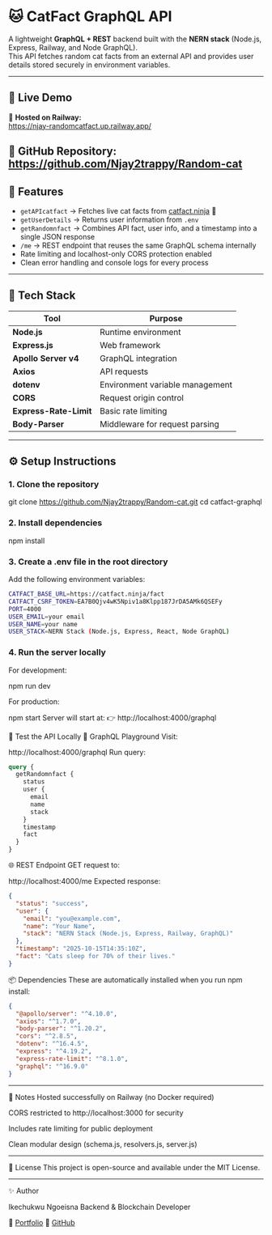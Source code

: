 # 🐱 CatFact GraphQL API

A lightweight **GraphQL + REST** backend built with the **NERN stack** (Node.js, Express, Railway, and Node GraphQL).  
This API fetches random cat facts from an external API and provides user details stored securely in environment variables.

---

## 🚀 Live Demo

🔗 **Hosted on Railway:**  
https://njay-randomcatfact.up.railway.app/

🔗 **GitHub Repository:**  
https://github.com/Njay2trappy/Random-cat
---

## 🧩 Features

- `getAPIcatfact` → Fetches live cat facts from [catfact.ninja](https://catfact.ninja/fact) 🐾  
- `getUserDetails` → Returns user information from `.env`  
- `getRandomnfact` → Combines API fact, user info, and a timestamp into a single JSON response  
- `/me` → REST endpoint that reuses the same GraphQL schema internally  
- Rate limiting and localhost-only CORS protection enabled  
- Clean error handling and console logs for every process

---

## 🧰 Tech Stack

| Tool | Purpose |
|------|----------|
| **Node.js** | Runtime environment |
| **Express.js** | Web framework |
| **Apollo Server v4** | GraphQL integration |
| **Axios** | API requests |
| **dotenv** | Environment variable management |
| **CORS** | Request origin control |
| **Express-Rate-Limit** | Basic rate limiting |
| **Body-Parser** | Middleware for request parsing |

---

## ⚙️ Setup Instructions

### 1. Clone the repository

git clone https://github.com/Njay2trappy/Random-cat.git
cd catfact-graphql

### 2. Install dependencies

npm install

### 3. Create a .env file in the root directory

Add the following environment variables:

```bash
CATFACT_BASE_URL=https://catfact.ninja/fact
CATFACT_CSRF_TOKEN=EA7B0Qjv4wK5Npiv1a8Klpp187JrDA5AMk6QSEFy
PORT=4000
USER_EMAIL=your email
USER_NAME=your name
USER_STACK=NERN Stack (Node.js, Express, React, Node GraphQL)
```

### 4. Run the server locally
For development:

npm run dev

For production:

npm start
Server will start at:
👉 http://localhost:4000/graphql

🧪 Test the API Locally
🐾 GraphQL Playground
Visit:

http://localhost:4000/graphql
Run query:

```graphql
query {
  getRandomnfact {
    status
    user {
      email
      name
      stack
    }
    timestamp
    fact
  }
}
```

🌐 REST Endpoint
GET request to:

http://localhost:4000/me
Expected response:

```json
{
  "status": "success",
  "user": {
    "email": "you@example.com",
    "name": "Your Name",
    "stack": "NERN Stack (Node.js, Express, Railway, GraphQL)"
  },
  "timestamp": "2025-10-15T14:35:10Z",
  "fact": "Cats sleep for 70% of their lives."
}
```

📦 Dependencies
These are automatically installed when you run npm install:

```json
{
  "@apollo/server": "^4.10.0",
  "axios": "^1.7.0",
  "body-parser": "^1.20.2",
  "cors": "^2.8.5",
  "dotenv": "^16.4.5",
  "express": "^4.19.2",
  "express-rate-limit": "^8.1.0",
  "graphql": "^16.9.0"
}
```

---

🧠 Notes
Hosted successfully on Railway (no Docker required)

CORS restricted to http://localhost:3000 for security

Includes rate limiting for public deployment

Clean modular design (schema.js, resolvers.js, server.js)

---

🧾 License
This project is open-source and available under the MIT License.

---

✨ Author

Ikechukwu Ngoeisna
Backend & Blockchain Developer

🔗 [Portfolio](https://unixmachine.netlify.app/)
🐙 [GitHub](https://github.com/Njay2trappy)


